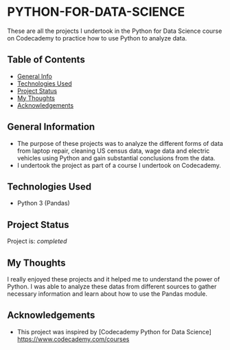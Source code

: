 # PYTHON-FOR-DATA-SCIENCE

These are all the projects I undertook in the Python for Data Science course on Codecademy to practice how to use Python to analyze data.

## Table of Contents
* [General Info](#general-information)
* [Technologies Used](#technologies-used)
* [Project Status](#project-status)
* [My Thoughts](#my-thoughts)
* [Acknowledgements](#acknowledgements)

## General Information
- The purpose of these projects was to analyze the different forms of data from laptop repair, cleaning US census data, wage data and electric vehicles using Python and gain substantial conclusions from the data.
- I undertook the project as part of a course I undertook on Codecademy.

## Technologies Used
- Python 3 (Pandas)

## Project Status
Project is: _completed_

## My Thoughts
I really enjoyed these projects and it helped me to understand the power of Python. I was able to analyze these datas from different sources to gather necessary information and learn about how to use the Pandas module.

## Acknowledgements
- This project was inspired by [Codecademy Python for Data Science] https://www.codecademy.com/courses



